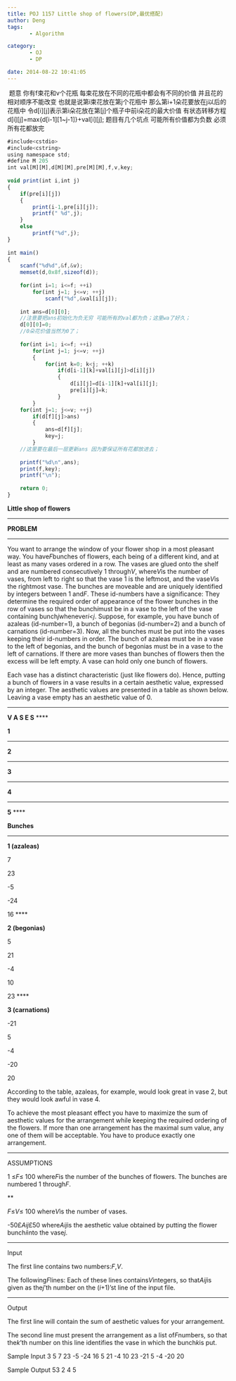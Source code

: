 ```yaml
---
title: POJ 1157 Little shop of flowers(DP,最优搭配)
author: Deng
tags: 
       - Algorithm

category: 
       - OJ
       - DP

date: 2014-08-22 10:41:05
---
```

﻿﻿ 题意 你有f束花和v个花瓶 每束花放在不同的花瓶中都会有不同的价值 并且花的相对顺序不能改变 也就是说第i束花放在第j个花瓶中 那么第i+1朵花要放在j以后的花瓶中 令d[i][j]表示第i朵花放在第[j]个瓶子中前i朵花的最大价值 有状态转移方程 d[i][j]=max{d[i-1][1~j-1]}+val[i][j]; 题目有几个坑点 可能所有价值都为负数 必须所有花都放完  
```js 
#include<cstdio>  
#include<cstring>  
using namespace std;  
#define M 205  
int val[M][M],d[M][M],pre[M][M],f,v,key;  
  
void print(int i,int j)  
{  
    if(pre[i][j])  
    {  
        print(i-1,pre[i][j]);  
        printf(" %d",j);  
    }  
    else  
        printf("%d",j);  
}  
  
int main()  
{  
    scanf("%d%d",&f,&v);  
    memset(d,0x8f,sizeof(d));  
  
    for(int i=1; i<=f; ++i)  
        for(int j=1; j<=v; ++j)  
            scanf("%d",&val[i][j]);  
  
    int ans=d[0][0];  
    //注意要把ans初始化为负无穷 可能所有的val都为负；这里wa了好久；  
    d[0][0]=0;  
    //0朵花价值当然为0了；  
      
    for(int i=1; i<=f; ++i)  
        for(int j=1; j<=v; ++j)  
        {  
            for(int k=0; k<j; ++k)  
                if(d[i-1][k]+val[i][j]>d[i][j])  
                {  
                    d[i][j]=d[i-1][k]+val[i][j];  
                    pre[i][j]=k;  
                }  
        }  
    for(int j=1; j<=v; ++j)  
        if(d[f][j]>ans)  
        {  
            ans=d[f][j];  
            key=j;  
        }  
    //这里要在最后一层更新ans 因为要保证所有花都放进去；  
  
    printf("%d\n",ans);  
    print(f,key);  
    printf("\n");  
  
    return 0;  
}
```

**Little shop of flowers**

****

**PROBLEM**
****

You want to arrange the window of your flower shop in a most pleasant way. You have*F*bunches of flowers, each being of a different kind, and at least as many vases ordered in a row. The vases are glued onto the shelf and are numbered consecutively 1 through*V*, where*V*is the number of vases, from left to right so that the vase 1 is the leftmost, and the vase*V*is the rightmost vase. The bunches are moveable and are uniquely identified by integers between 1 and*F*. These id-numbers have a significance: They determine the required order of appearance of the flower bunches in the row of vases so that the bunch*i*must be in a vase to the left of the vase containing bunch*j*whenever*i*<*j*. Suppose, for example, you have bunch of azaleas (id-number=1), a bunch of begonias (id-number=2) and a bunch of carnations (id-number=3). Now, all the bunches must be put into the vases keeping their id-numbers in order. The bunch of azaleas must be in a vase to the left of begonias, and the bunch of begonias must be in a vase to the left of carnations. If there are more vases than bunches of flowers then the excess will be left empty. A vase can hold only one bunch of flowers.

Each vase has a distinct characteristic (just like flowers do). Hence, putting a bunch of flowers in a vase results in a certain aesthetic value, expressed by an integer. The aesthetic values are presented in a table as shown below. Leaving a vase empty has an aesthetic value of 0.

****

**V A S E S** ****

**1**

 ****

**2**

 ****

**3**

 ****

**4**

 ****

**5** ****

**Bunches**

 ****

**1 (azaleas)**

 
7
 
23
 
-5
 
-24
 
16 ****

**2 (begonias)**

 
5
 
21
 
-4
 
10
 
23 ****

**3 (carnations)**

 
-21
 
5
 
-4
 
-20
 
20

According to the table, azaleas, for example, would look great in vase 2, but they would look awful in vase 4.

To achieve the most pleasant effect you have to maximize the sum of aesthetic values for the arrangement while keeping the required ordering of the flowers. If more than one arrangement has the maximal sum value, any one of them will be acceptable. You have to produce exactly one arrangement.

****

ASSUMPTIONS

1 ≤*F*≤ 100 where*F*is the number of the bunches of flowers. The bunches are numbered 1 through*F*.

**

*F*≤*V*≤ 100 where*V*is the number of vases.

-50£*Aij*£50 where*Aij*is the aesthetic value obtained by putting the flower bunch*i*into the vase*j*.

****

Input

The first line contains two numbers:*F*,*V*.

The following*F*lines: Each of these lines contains*V*integers, so that*Aij*is given as the*j*’th number on the (*i*+1)’st line of the input file.

****

Output

The first line will contain the sum of aesthetic values for your arrangement.

The second line must present the arrangement as a list of*F*numbers, so that the*k*’th number on this line identifies the vase in which the bunch*k*is put.

Sample Input
3 5 7 23 -5 -24 16 5 21 -4 10 23 -21 5 -4 -20 20

Sample Output
53 2 4 5